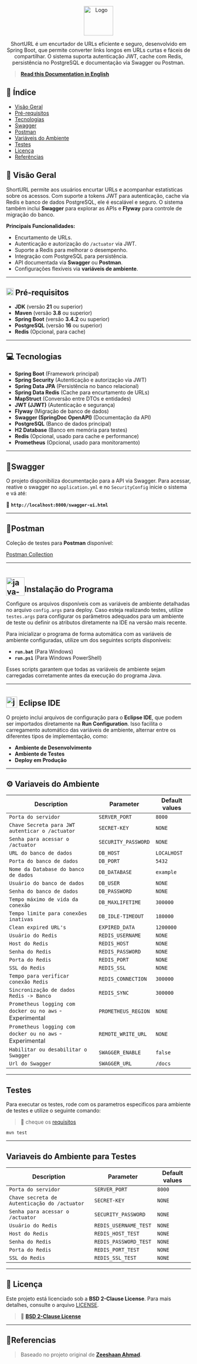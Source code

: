 <div align = "center">
<a>
<img src="logo.png" alt="Logo" width="80" height="80">
</a>
<br>
<p>ShortURL é um encurtador de URLs eficiente e seguro, desenvolvido em Spring Boot, que permite converter links longos em URLs curtas e fáceis de compartilhar. O sistema suporta autenticação JWT, cache com Redis, persistência no PostgreSQL e documentação via Swagger ou Postman.
</p>
</div>

> **[Read this Documentation in English](README-EN.md)**

## 📖 **Índice**

- [Visão Geral](#-vis%C3%A3o-geral)
- [Pré-requisitos](#-pr%C3%A9-requisitos)
- [Tecnologias](#-tecnologias)
- [Swagger](#-swagger)
- [Postman](#-postman)
- [Variáveis do Ambiente](#%EF%B8%8F-variaveis-do-ambiente)
- [Testes](#-testes)
- [Licença](#-licen%C3%A7a)
- [Referências](#references)
## 🔭 **Visão Geral**

ShortURL permite aos usuários encurtar URLs e acompanhar estatísticas sobre os acessos. Com suporte a tokens JWT para autenticação, cache via Redis e banco de dados PostgreSQL, ele é escalável e seguro. O sistema também inclui **Swagger** para explorar as APIs e **Flyway** para controle de migração do banco.

**Principais Funcionalidades:**  
- Encurtamento de URLs.
- Autenticação e autorização do `/actuator` via JWT.
- Suporte a Redis para melhorar o desempenho.
- Integração com PostgreSQL para persistência.
- API documentada via **Swagger** ou **Postman**.
- Configurações flexíveis via **variáveis de ambiente**.

---
## <img src="https://static-00.iconduck.com/assets.00/toolbox-emoji-512x505-gpgwist1.png" width="20" height="20" alt="Toolbox"> **Pré-requisitos**

- **JDK** (versão **21** ou superior)
- **Maven** (versão **3.8** ou superior)
- **Spring Boot** (versão **3.4.2** ou superior)
- **PostgreSQL** (versão **16** ou superior)
- **Redis** (Opcional, para cache)

---
## 💻 **Tecnologias**

- **Spring Boot** (Framework principal)
- **Spring Security** (Autenticação e autorização via JWT)
- **Spring Data JPA** (Persistência no banco relacional)
- **Spring Data Redis** (Cache para encurtamento de URLs)
- **MapStruct** (Conversão entre DTOs e entidades)
- **JWT (JJWT)** (Autenticação e segurança)
- **Flyway** (Migração de banco de dados)
- **Swagger (SpringDoc OpenAPI)** (Documentação da API)
- **PostgreSQL** (Banco de dados principal)
- **H2 Database** (Banco em memória para testes)
- **Redis** (Opcional, usado para cache e performance)
- **Prometheus** (Opcional, usado para monitoramento)

---
## 📜**Swagger**

O projeto disponibiliza documentação para a API via Swagger. Para acessar, reative o swagger no `application.yml` e no `SecurityConfig` inicie o sistema e vá até:

🔗 **`http://localhost:8000/swagger-ui.html`**

---
## 🔗**Postman**

Coleção de testes para **Postman** disponível:

[Postman Collection](https://www.postman.com/sam-goldman11/programs-of-mapple/collection/r2yhoqi/url-shortener)

---
## <img src="https://img.icons8.com/plasticine/100/java-coffee-cup-logo.png" alt="java-coffee-cup-logo" width="50" height="50" style="position: relative; top: 10px;">**Instalação do Programa**

Configure os arquivos disponíveis com as variáveis de ambiente detalhadas no arquivo `config.args` para deploy. Caso esteja realizando testes, utilize `testes.args` para configurar os parâmetros adequados para um ambiente de teste ou definir os atributos diretamente na IDE na versão mais recente.

Para inicializar o programa de forma automática com as variáveis de ambiente configuradas, utilize um dos seguintes scripts disponíveis:

- **`run.bat`** (Para Windows)
- **`run.ps1`** (Para Windows PowerShell)

Esses scripts garantem que todas as variáveis de ambiente sejam carregadas corretamente antes da execução do programa Java.

---
## <img><img src="https://user-images.githubusercontent.com/11943860/46922575-7017cf80-cfe1-11e8-845a-0cd198fb546c.png" alt="java-coffee-cup-logo" width="30" height="30" style="position: relative; top: 5px;"> **Eclipse IDE** 

O projeto inclui arquivos de configuração para o **Eclipse IDE**, que podem ser importados diretamente na **Run Configuration**. Isso facilita o carregamento automático das variáveis de ambiente, alternar entre os diferentes tipos de implementação, como:

- **Ambiente de Desenvolvimento**
- **Ambiente de Testes**
- **Deploy em Produção**

---
## ⚙️ **Variaveis do Ambiente**

| **Description**                                          | **Parameter**          | **Default values** |
| -------------------------------------------------------- | ---------------------- | ------------------ |
| `Porta do servidor`                                      | `SERVER_PORT`          | `8000`             |
| `Chave Secreta para JWT autenticar o /actuator`          | `SECRET-KEY`           | `NONE`             |
| `Senha para acessar o /actuator`                         | `SECURITY_PASSWORD`    | `NONE`             |
| `URL do banco de dados`                                  | `DB_HOST`              | `LOCALHOST`        |
| `Porta do banco de dados`                                | `DB_PORT`              | `5432`             |
| `Nome da Database do banco de dados`                     | `DB_DATABASE`          | `example`          |
| `Usuário do banco de dados`                              | `DB_USER`              | `NONE`             |
| `Senha do banco de dados`                                | `DB_PASSWORD`          | `NONE`             |
| `Tempo máximo de vida da conexão`                        | `DB_MAXLIFETIME`       | `300000`           |
| `Tempo limite para conexões inativas`                    | `DB_IDLE-TIMEOUT`<br>  | `180000`<br>       |
| `Clean expired URL's`                                    | `EXPIRED_DATA`         | `1200000`          |
| `Usuário do Redis`                                       | `REDIS_USERNAME`       | `NONE`             |
| `Host do Redis`                                          | `REDIS_HOST`           | `NONE`             |
| `Senha do Redis`                                         | `REDIS_PASSWORD`       | `NONE`             |
| `Porta do Redis`                                         | `REDIS_PORT`           | `NONE`             |
| `SSL do Redis`                                           | `REDIS_SSL`            | `NONE`             |
| `Tempo para verificar conexão Redis`                     | `REDIS_CONNECTION`<br> | `300000`<br>       |
| `Sincronização de dados Redis -> Banco`                  | `REDIS_SYNC`           | `300000`           |
| `Prometheus logging com docker ou no aws` - Experimental | `PROMETHEUS_REGION`    | `NONE`             |
| `Prometheus logging com docker ou no aws` - Experimental | `REMOTE_WRITE_URL`     | `NONE`             |
| `Habilitar ou desabilitar o Swagger`                     | `SWAGGER_ENABLE`       | `false`            |
| `Url do Swagger`                                         | `SWAGGER_URL`          | `/docs`            |

---
## **Testes**
Para executar os testes, rode com os parametros especificos para ambiente de testes e utilize o seguinte comando:
>🚨 cheque os [requisitos](#-pr%C3%A9-requisitos)

```
mvn test
```

---
## **Variaveis do Ambiente para Testes**

| **Description**                              | **Parameter**         | **Default values** |
| -------------------------------------------- | --------------------- | ------------------ |
| `Porta do servidor`                          | `SERVER_PORT`         | `8000`             |
| `Chave secreta de Autenticação do /actuator` | `SECRET-KEY`          | `NONE`             |
| `Senha para acessar o /actuator`             | `SECURITY_PASSWORD`   | `NONE`             |
| `Usuário do Redis`                           | `REDIS_USERNAME_TEST` | `NONE`             |
| `Host do Redis`                              | `REDIS_HOST_TEST`     | `NONE`             |
| `Senha do Redis`                             | `REDIS_PASSWORD_TEST` | `NONE`             |
| `Porta do Redis`                             | `REDIS_PORT_TEST`     | `NONE`             |
| `SSL do Redis`                               | `REDIS_SSL_TEST`      | `NONE`             |

---
## 📄 **Licença**

Este projeto está licenciado sob a **BSD 2-Clause License**. Para mais detalhes, consulte o arquivo [LICENSE](LICENSE).

>🔗 **[BSD 2-Clause License](https://opensource.org/license/bsd-2-clause)**

---
## 📌**Referencias**

>Baseado no projeto original de **[Zeeshaan Ahmad](https://github.com/zeeshaanahmad/url-shortener)**.